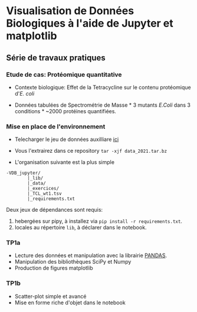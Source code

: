 # Visualisation de Données Biologiques à l'aide de Jupyter et matplotlib

## Série de travaux pratiques

### Etude de cas: Protéomique quantitative

* Contexte biologique: Effet de la Tetracycline sur le contenu protéomique d'*E. coli*

* Données tabulées de Spectrométrie de Masse
        * 3 mutants *E.Coli* dans 3 conditions
        * ~2000 protéines quantifiées.

### Mise en place de l'environnement
* Telecharger le jeu de données auxilliare [ici](https://filesender.renater.fr/?s=download&token=13923b9f-94fa-47f8-8641-34afc781cb12)

* Vous l'extrairez dans ce repository `tar -xjf data_2021.tar.bz`

* L'organisation suivante est la plus simple 
```
-VDB_jupyter/
        |_lib/
        |_data/
        |_exercices/
        |_TCL_wt1.tsv
        |_requirements.txt
```

Deux jeux de dépendances sont requis:
1. hebergées sur pipy, à installez via `pip install -r requirements.txt`.
2. locales au répertoire `lib`, à déclarer dans le notebook.

### TP1a

- Lecture des données et manipulation avec la librairie [PANDAS](https://pandas.pydata.org/).
- Manipulation des bibliothèques SciPy et Numpy
- Production de figures matplotlib

### TP1b

- Scatter-plot simple et avancé
- Mise en forme riche d'objet dans le notebook